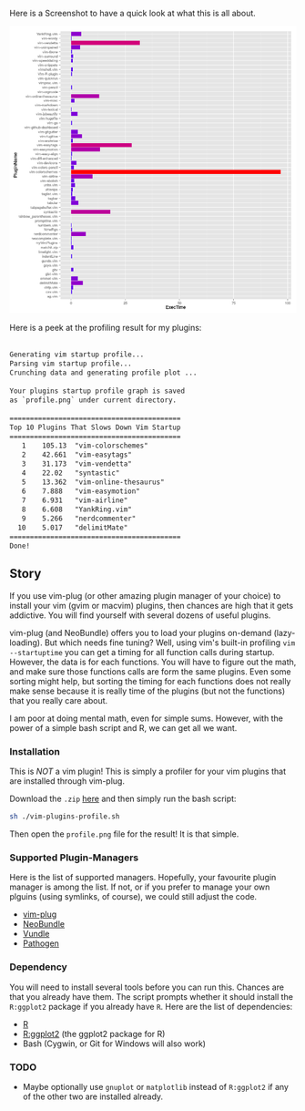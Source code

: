 Here is a Screenshot to have a quick look at what this is all about.

![My Plugins Profile](./test/result.png)

Here is a peek at the profiling result for my plugins:

```

Generating vim startup profile...    
Parsing vim startup profile...     
Crunching data and generating profile plot ...    
     
Your plugins startup profile graph is saved     
as `profile.png` under current directory.    
     
==========================================    
Top 10 Plugins That Slows Down Vim Startup    
==========================================    
   1	105.13	"vim-colorschemes"    
   2	42.661	"vim-easytags"    
   3	31.173	"vim-vendetta"    
   4	22.02	"syntastic"    
   5	13.362	"vim-online-thesaurus"    
   6	7.888	"vim-easymotion"    
   7	6.931	"vim-airline"    
   8	6.608	"YankRing.vim"    
   9	5.266	"nerdcommenter"    
  10	5.017	"delimitMate"    
==========================================    
Done!    
```

## Story

If you use vim-plug (or other amazing plugin manager of your choice) to install
your vim (gvim or macvim) plugins, then chances are high that it gets
addictive. You will find yourself with several dozens of useful plugins. 

vim-plug (and NeoBundle) offers you to load your plugins on-demand (lazy-loading). But
which needs fine tuning? Well, using vim's built-in profiling `vim
--startuptime` you can get a timing for all function calls during
startup. However, the data is for each functions. You will have to
figure out the math, and make sure those functions calls are form the
same plugins. Even some sorting might help, but sorting the timing for
each functions does not really make sense because it is really time of the
plugins (but not the functions) that you really care about.  

I am poor at doing mental math, even for simple sums. However, with the power
of a simple bash script and R, we can get all we want.

### Installation

This is *NOT* a vim plugin! This is simply a profiler for your vim
plugins that are installed through vim-plug.

Download the `.zip` [here][zip] and then simply run the bash script:


```BASH
sh ./vim-plugins-profile.sh
```

Then open the `profile.png` file for the result! It is that simple.

### Supported Plugin-Managers

Here is the list of supported managers. Hopefully, your favourite plugin manager is among the list. If not, or if you prefer to manage your own plguins (using symlinks, of course), we could still adjust the code.

 - [vim-plug]
 - [NeoBundle]
 - [Vundle]
 - [Pathogen]



### Dependency

You will need to install several tools before you can run this. Chances are that you already have them. The script prompts whether it should install the `R:ggplot2` package if you already have `R`. Here are the list of dependencies:

 - [R]
 - [R:ggplot2] (the ggplot2 package for R)
 - Bash (Cygwin, or Git for Windows will also work)

### TODO

- Maybe optionally use `gnuplot` or `matplotlib` instead of `R:ggplot2` if any of the other two are installed already. 

[zip]: https://github.com/hyiltiz/vim-plugins-profile/archive/master.zip
[vim-plug]: https://github.com/junegunn/vim-plug
[R]: https://cran.r-project.org/
[R:ggplot2]: http://ggplot2.org/
[NeoBundle]: https://github.com/Shougo/neobundle.vim
[Vundle]: https://github.com/VundleVim/Vundle.vim
[Pathogen]: https://github.com/tpope/vim-pathogen
